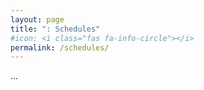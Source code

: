 ```yaml
---
layout: page
title: ": Schedules"
#icon: <i class="fas fa-info-circle"></i>
permalink: /schedules/
---
```

...
